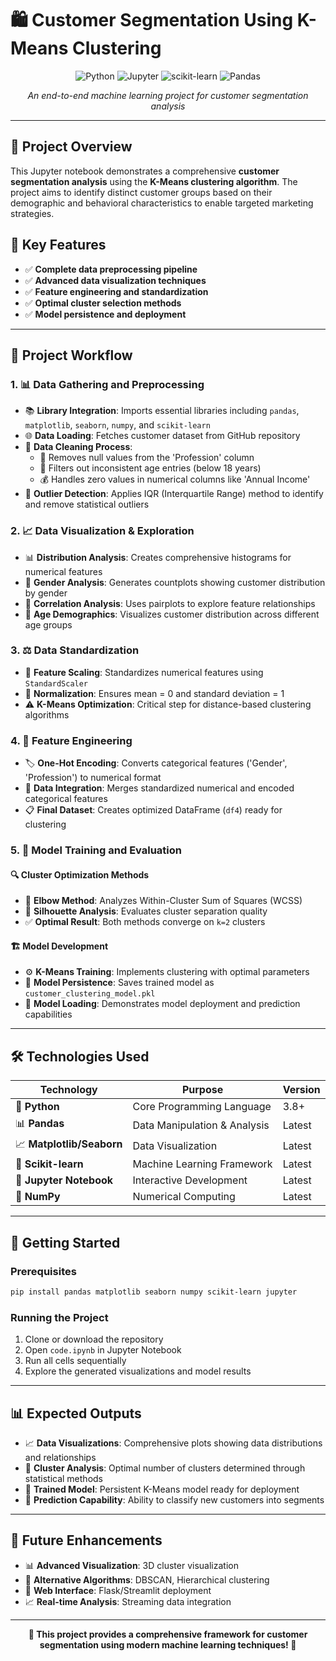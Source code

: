 # 🛍️ Customer Segmentation Using K-Means Clustering

<div align="center">

![Python](https://img.shields.io/badge/Python-3.8+-blue.svg)
![Jupyter](https://img.shields.io/badge/Jupyter-Notebook-orange.svg)
![scikit-learn](https://img.shields.io/badge/scikit--learn-ML-green.svg)
![Pandas](https://img.shields.io/badge/Pandas-Data%20Analysis-red.svg)

_An end-to-end machine learning project for customer segmentation analysis_

</div>

---

## 📖 Project Overview

This Jupyter notebook demonstrates a comprehensive **customer segmentation analysis** using the **K-Means clustering algorithm**. The project aims to identify distinct customer groups based on their demographic and behavioral characteristics to enable targeted marketing strategies.

## 🎯 Key Features

- ✅ **Complete data preprocessing pipeline**
- ✅ **Advanced data visualization techniques**
- ✅ **Feature engineering and standardization**
- ✅ **Optimal cluster selection methods**
- ✅ **Model persistence and deployment**

---

## 🔄 Project Workflow

### 1. 📊 **Data Gathering and Preprocessing**

- 📚 **Library Integration**: Imports essential libraries including `pandas`, `matplotlib`, `seaborn`, `numpy`, and `scikit-learn`
- 🌐 **Data Loading**: Fetches customer dataset from GitHub repository
- 🧹 **Data Cleaning Process**:
  - 🚫 Removes null values from the 'Profession' column
  - 👶 Filters out inconsistent age entries (below 18 years)
  - 💰 Handles zero values in numerical columns like 'Annual Income'
- 🎯 **Outlier Detection**: Applies IQR (Interquartile Range) method to identify and remove statistical outliers

### 2. 📈 **Data Visualization & Exploration**

- 📊 **Distribution Analysis**: Creates comprehensive histograms for numerical features
- 👥 **Gender Analysis**: Generates countplots showing customer distribution by gender
- 🔗 **Correlation Analysis**: Uses pairplots to explore feature relationships
- 🎂 **Age Demographics**: Visualizes customer distribution across different age groups

### 3. ⚖️ **Data Standardization**

- 📏 **Feature Scaling**: Standardizes numerical features using `StandardScaler`
- 🎯 **Normalization**: Ensures mean = 0 and standard deviation = 1
- ⚠️ **K-Means Optimization**: Critical step for distance-based clustering algorithms

### 4. 🔄 **Feature Engineering**

- 🏷️ **One-Hot Encoding**: Converts categorical features ('Gender', 'Profession') to numerical format
- 🔗 **Data Integration**: Merges standardized numerical and encoded categorical features
- 📋 **Final Dataset**: Creates optimized DataFrame (`df4`) ready for clustering

### 5. 🤖 **Model Training and Evaluation**

#### 🔍 **Cluster Optimization Methods**

- 📐 **Elbow Method**: Analyzes Within-Cluster Sum of Squares (WCSS)
- 🎯 **Silhouette Analysis**: Evaluates cluster separation quality
- ✅ **Optimal Result**: Both methods converge on `k=2` clusters

#### 🏗️ **Model Development**

- ⚙️ **K-Means Training**: Implements clustering with optimal parameters
- 💾 **Model Persistence**: Saves trained model as `customer_clustering_model.pkl`
- 🔄 **Model Loading**: Demonstrates model deployment and prediction capabilities

---

## 🛠️ **Technologies Used**

| Technology                | Purpose                      | Version |
| ------------------------- | ---------------------------- | ------- |
| 🐍 **Python**             | Core Programming Language    | 3.8+    |
| 📊 **Pandas**             | Data Manipulation & Analysis | Latest  |
| 📈 **Matplotlib/Seaborn** | Data Visualization           | Latest  |
| 🤖 **Scikit-learn**       | Machine Learning Framework   | Latest  |
| 📓 **Jupyter Notebook**   | Interactive Development      | Latest  |
| 🔢 **NumPy**              | Numerical Computing          | Latest  |

---

## 🚀 **Getting Started**

### Prerequisites

```bash
pip install pandas matplotlib seaborn numpy scikit-learn jupyter
```

### Running the Project

1. Clone or download the repository
2. Open `code.ipynb` in Jupyter Notebook
3. Run all cells sequentially
4. Explore the generated visualizations and model results

---

## 📊 **Expected Outputs**

- 📈 **Data Visualizations**: Comprehensive plots showing data distributions and relationships
- 🎯 **Cluster Analysis**: Optimal number of clusters determined through statistical methods
- 💾 **Trained Model**: Persistent K-Means model ready for deployment
- 🔮 **Prediction Capability**: Ability to classify new customers into segments

---

## 🔮 **Future Enhancements**

- 📊 **Advanced Visualization**: 3D cluster visualization
- 🤖 **Alternative Algorithms**: DBSCAN, Hierarchical clustering
- 📱 **Web Interface**: Flask/Streamlit deployment
- 📈 **Real-time Analysis**: Streaming data integration

---

<div align="center">

**🌟 This project provides a comprehensive framework for customer segmentation using modern machine learning techniques! 🌟**

</div>
